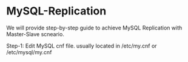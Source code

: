 # MySQL-Replication
We will provide step-by-step guide to achieve MySQL Replication with Master-Slave scneario.

Step-1:
Edit MySQL cnf file. usually located in /etc/my.cnf or /etc/mysql/my.cnf